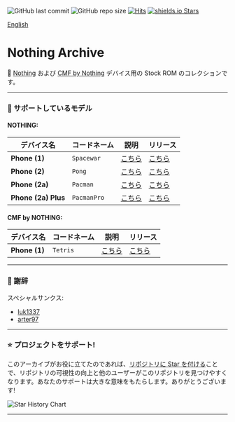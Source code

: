 ![GitHub last commit](https://img.shields.io/github/last-commit/spike0en/nothing_archive)  ![GitHub repo size](https://img.shields.io/github/repo-size/spike0en/nothing_archive)  [![Hits](https://hits.seeyoufarm.com/api/count/incr/badge.svg?url=https%3A%2F%2Fgithub.com%2Fspike0en%2Fnothing_archive&count_bg=%23754400&title_bg=%235F5F5F&icon=awesomelists.svg&icon_color=%23E7E7E7&title=visitors&edge_flat=false)](https://github.com/spike0en/nothing_archive)  [![shields.io Stars](https://img.shields.io/github/stars/spike0en/nothing_archive)](https://github.com/spike0en/nothing_archive)

[English](./README.md)

# Nothing Archive  

🚀 [Nothing](https://nothing.tech/) および [CMF by Nothing](https://cmf.tech) デバイス用の Stock ROM のコレクションです。

---

### 📱 サポートしているモデル

#### NOTHING: 

| デバイス名  | コードネーム | 説明 | リリース |  
|--------------|-----------|--------------|----------|  
| **Phone (1)** | `Spacewar` | [こちら](https://github.com/spike0en/nothing_archive/tree/spacewar) | [こちら](https://github.com/spike0en/nothing_archive/releases?q=spacewar&expanded=true) |  
| **Phone (2)** | `Pong`     | [こちら](https://github.com/spike0en/nothing_archive/tree/pong)     | [こちら](https://github.com/spike0en/nothing_archive/releases?q=pong&expanded=true) |  
| **Phone (2a)** | `Pacman` | [こちら](https://github.com/spike0en/nothing_archive/tree/pacman) | [こちら](https://github.com/spike0en/nothing_archive/releases?q=pacman&expanded=true) |  
| **Phone (2a) Plus** | `PacmanPro`     | [こちら](https://github.com/spike0en/nothing_archive/tree/pacman)     | [こちら](https://github.com/spike0en/nothing_archive/releases?q=pacman&expanded=true) |  

#### CMF by NOTHING:

| デバイス名  | コードネーム | 説明 | リリース |  
|--------------|-----------|--------------|----------|  
| **Phone (1)** | `Tetris` | [こちら](https://github.com/spike0en/nothing_archive/tree/tetris) | [こちら](https://github.com/spike0en/nothing_archive/releases?q=tetris&expanded=true) |  

---

### 🤝 謝辞  

スペシャルサンクス:  

- [luk1337](https://github.com/luk1337/oplus_archive)  
- [arter97](https://github.com/arter97/nothing_archive)  

---

### ⭐ プロジェクトをサポート!  

このアーカイブがお役に立てたのであれば、[リポジトリに Star を付ける](https://github.com/spike0en/nothing_archive/stargazers)ことで、リポジトリの可視性の向上と他のユーザーがこのリポジトリを見つけやすくなります。あなたのサポートは大きな意味をもたらします。ありがとうございます!  

<picture>
  <source media="(prefers-color-scheme: dark)" srcset="https://api.star-history.com/svg?repos=spike0en/nothing_archive&type=Date&theme=dark" />
  <source media="(prefers-color-scheme: light)" srcset="https://api.star-history.com/svg?repos=spike0en/nothing_archive&type=Date" />
  <img alt="Star History Chart" src="https://api.star-history.com/svg?repos=spike0en/nothing_archive&type=Date" />
</picture>

---